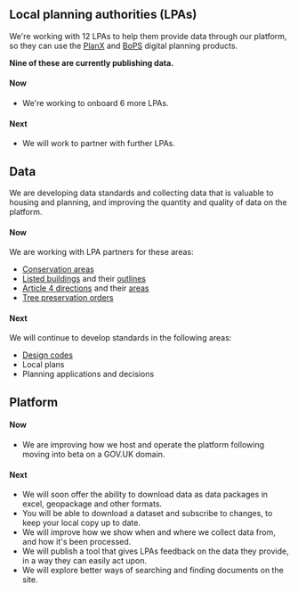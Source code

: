 ## Local planning authorities (LPAs)

We're working with 12 LPAs to help them provide data through our platform, so they can use the [PlanX](https://opendigitalplanning.org/services) and [BoPS](https://bops.digital) digital planning products.

**Nine of these are currently publishing data.**

#### Now

- We're working to onboard 6 more LPAs.

#### Next

- We will work to partner with further LPAs.

## Data

We are developing data standards and collecting data that is valuable to housing and planning, and improving the quantity and quality of data on the platform.

#### Now

We are working with LPA partners for these areas:

-   [Conservation areas](/dataset/conservation-area)
-   [Listed buildings](/dataset/listed-building) and their [outlines](/dataset/listed-building-outline)
-   [Article 4 directions](/dataset/article-4-direction) and their [areas](/dataset/article-4-direction-area)
-   [Tree preservation orders](/dataset/tree-preservation-order)

#### Next

We will continue to develop standards in the following areas:

-   [Design codes](/dataset/design-code)
-   Local plans
-   Planning applications and decisions

## Platform

#### Now

- We are improving how we host and operate the platform following moving into beta on a GOV.UK domain.

#### Next

- We will soon offer the ability to download data as data packages in excel, geopackage and other formats.
- You will be able to download a dataset and subscribe to changes, to keep your local copy up to date.
- We will improve how we show when and where we collect data from, and how it's been processed.
- We will publish a tool that gives LPAs feedback on the data they provide, in a way they can easily act upon.
- We will explore better ways of searching and finding documents on the site.

<br>
